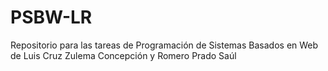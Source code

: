 # PSBW-LR
Repositorio para las tareas de Programación de Sistemas Basados en Web de Luis Cruz Zulema Concepción y Romero Prado Saúl
